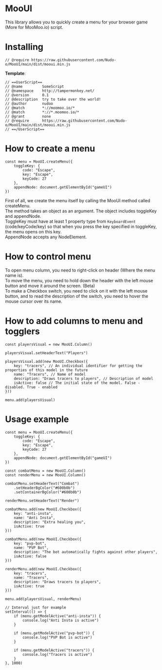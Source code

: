 # MooUI
This library allows you to quickly create a menu for your browser game (More for MooMoo.io) script.

# Installing
`// @require https://raw.githubusercontent.com/Nudo-o/MooUI/main/dist/mooui.min.js`

**Template**:
```JS
// ==UserScript==
// @name         SomeScript
// @namespace    http://tampermonkey.net/
// @version      0.1
// @description  try to take over the world!
// @author       nudoo
// @match        *://moomoo.io/*
// @match        *://*.moomoo.io/*
// @grant        none
// @require      https://raw.githubusercontent.com/Nudo-o/MooUI/main/dist/mooui.min.js
// ==/UserScript==
```

# How to create a menu
```JS
const menu = MooUI.createMenu({
    toggleKey: {
        code: "Escape",
        key: "Escape",
        keyCode: 27
    },
    appendNode: document.getElementById("gameUI")
})
```
First of all, we create the menu itself by calling the MooUI method called createMenu.<br>
The method takes an object as an argument. The object includes toggleKey and appendNode.<br>
ToggleKey must have at least 1 property type from `KeyboardEvent` (code/keyCode/key) so that when you press the key specified in toggleKey, the menu opens on this key.<br>
AppendNode accepts any NodeElement.

# How to control menu
To open menu column, you need to right-click on header (Where the menu name is).<br>
To move the menu, you need to hold down the header with the left mouse button and move it around the screen. (Beta)<br>
To make a Checkbox switch, you need to click on it with the left mouse button, and to read the description of the switch, you need to hover the mouse cursor over its name.

# How to add columns to menu and togglers
```JS
const playersVisual = new MooUI.Column()

playersVisual.setHeaderText("Players")

playersVisual.add(new MooUI.Checkbox({
    key: "tracers", // An individual identifier for getting the properties of this model in the future
    name: "Tracers", // Name of model
    description: "Draws tracers to players", // Description of model
    isActive: false // The initial state of the model. False - disabled. True - enabled
}))

menu.add(playersVisual)
```

# Usage example
```JS
const menu = MooUI.createMenu({
    toggleKey: {
        code: "Escape",
        key: "Escape",
        keyCode: 27
    },
    appendNode: document.getElementById("gameUI")
})

const combatMenu = new MooUI.Column()
const renderMenu = new MooUI.Column()

combatMenu.setHeaderText("Combat")
    .setHeaderBgColor("#600b0b")
    .setContainerBgColor("#600b0b")

renderMenu.setHeaderText("Render")

combatMenu.add(new MooUI.Checkbox({
    key: "anti-insta",
    name: "Anti Insta",
    description: "Extra healing you",
    isActive: true
}))

combatMenu.add(new MooUI.Checkbox({
    key: "pvp-bot",
    name: "PVP Bot",
    description: "The bot automatically fights against other players",
    isActive: false
}))

renderMenu.add(new MooUI.Checkbox({
    key: "tracers",
    name: "Tracers",
    description: "Draws tracers to players",
    isActive: true
}))

menu.add(playersVisual, renderMenu)

// Interval just for example
setInterval(() => {
    if (menu.getModelActive("anti-insta")) {
        console.log("Anti Insta is active")
    }

    if (menu.getModelActive("pvp-bot")) {
        console.log("PVP Bot is active")
    }

    if (menu.getModelActive("tracers")) {
        console.log("Tracers is active")
    }
}, 1000)
```
